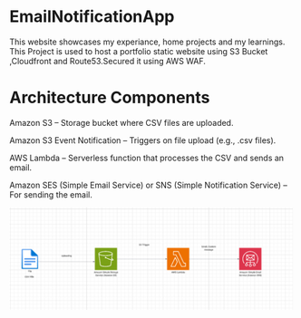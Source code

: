 # EmailNotificationApp

This website showcases my experiance, home projects and my learnings. This Project is used to host a portfolio static website using S3 Bucket ,Cloudfront and Route53.Secured it using AWS WAF.

# Architecture Components

Amazon S3 – Storage bucket where CSV files are uploaded.

Amazon S3 Event Notification – Triggers on file upload (e.g., .csv files).

AWS Lambda – Serverless function that processes the CSV and sends an email.

Amazon SES (Simple Email Service) or SNS (Simple Notification Service) – For sending the email.

<img src="EmailApp Architecture.png" alt="Architecture Diagram" width="500"/>
